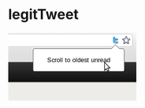 legitTweet
==========

![legitTweet](https://github.com/bestform/legitTweet/raw/master/legitTweet.png "legitTweet")
